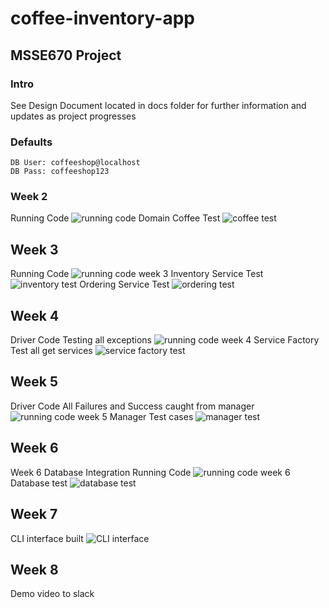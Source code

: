 # coffee-inventory-app
## MSSE670 Project

### Intro
See Design Document located in docs folder for further information and updates as project progresses

### Defaults
```
DB User: coffeeshop@localhost
DB Pass: coffeeshop123
```

### Week 2
Running Code
![running code](docs/screenshots/Week2RunningCode.png "Running code")
Domain Coffee Test
![coffee test](docs/screenshots/CoffeeTestPass.png "Coffee Test")

## Week 3
Running Code
![running code week 3](docs/screenshots/Week3RunningCode.png "Week 3 Running Code")
Inventory Service Test
![inventory test](docs/screenshots/InventoryTestPassed.png "Inventory Test Passed") 
Ordering Service Test
![ordering test](docs/screenshots/OrderingTestPassed.png "Ordering Service Test Passed")

## Week 4
Driver Code Testing all exceptions
![running code week 4](docs/screenshots/CatchExceptionsTest.png "driver exceptions test")
Service Factory Test all get services
![service factory test](docs/screenshots/ServiceFactoryTest.png "all services tested")

## Week 5
Driver Code All Failures and Success caught from manager
![running code week 5](docs/screenshots/AllManagerServiceTestFailsAndPass.png "week 5 running code")
Manager Test cases
![manager test](docs/screenshots/ManagerTestPass.png "manager test cases")

## Week 6
Week 6 Database Integration Running Code
![running code week 6](docs/screenshots/Week6RunningCode.png "Database integration")
Database test
![database test](docs/screenshots/databasetest.png "item database test")

## Week 7
CLI interface built
![CLI interface](docs/screenshots/CLI_interfacebuilt.png "command line interface demo")

## Week 8
Demo video to slack

